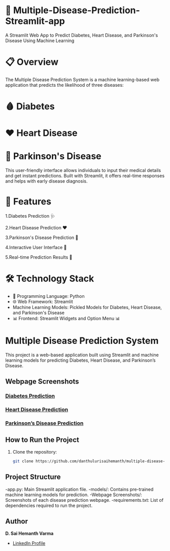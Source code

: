 # 🏥 Multiple-Disease-Prediction-Streamlit-app
A Streamlit Web App to Predict Diabetes, Heart Disease, and Parkinson's Disease Using Machine Learning

# 📋 Overview
The Multiple Disease Prediction System is a machine learning-based web application that predicts the likelihood of three diseases:
# 🩸 Diabetes
# ❤️ Heart Disease
# 🧠 Parkinson's Disease
This user-friendly interface allows individuals to input their medical details and get instant predictions. Built with Streamlit, it offers real-time responses and helps with early disease diagnosis.

# 🚀 Features
1.Diabetes Prediction 🩺

2.Heart Disease Prediction ❤️

3.Parkinson's Disease Prediction 🧠

4.Interactive User Interface 🎨

5.Real-time Prediction Results 🔮

# 🛠️ Technology Stack

- 🐍 Programming Language: Python
- 🌐 Web Framework: Streamlit 
- Machine Learning Models: Pickled Models for Diabetes, Heart Disease, and Parkinson's Disease
- 📊 Frontend: Streamlit Widgets and Option Menu 📊

# Multiple Disease Prediction System

This project is a web-based application built using Streamlit and machine learning models for predicting Diabetes, Heart Disease, and Parkinson’s Disease.

## Webpage Screenshots

### [Diabetes Prediction](https://github.com/danthulurisaihemanth/multiple-disease-prediction-streamlit-app/blob/main/Webpage%20Screenshots/diabetes_page.png)

### [Heart Disease Prediction](https://github.com/danthulurisaihemanth/multiple-disease-prediction-streamlit-app/blob/main/Webpage%20Screenshots/heart_disease_page.png)

### [Parkinson’s Disease Prediction](https://github.com/danthulurisaihemanth/multiple-disease-prediction-streamlit-app/blob/main/Webpage%20Screenshots/parkinsons_page.png)


## How to Run the Project  
1. Clone the repository:  
   ```bash
   git clone https://github.com/danthulurisaihemanth/multiple-disease-prediction-streamlit-app.git

## Project Structure
-app.py: Main Streamlit application file.
-models/: Contains pre-trained machine learning models for prediction.
-Webpage Screenshots/: Screenshots of each disease prediction webpage.
-requirements.txt: List of dependencies required to run the project.

## Author  
**D. Sai Hemanth Varma**  
- [LinkedIn Profile](https://www.linkedin.com/in/danthuluri-saihemanth-2332a1252/)  

